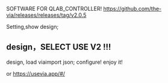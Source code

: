 SOFTWARE FOR QLAB_CONTROLLER!
https://github.com/the-via/releases/releases/tag/v2.0.5

Setting,show design;
## design，SELECT USE V2 !!!
design, load viaimport json;
configure!
enjoy it!

or 
https://usevia.app/#/
